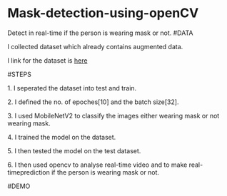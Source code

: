 # Mask-detection-using-openCV
Detect in real-time if the person is wearing mask or not.
#DATA
<p>I collected dataset which already contains augmented data.</p>
<p>I link for the dataset is <a href="https://github.com/prajnasb/observations/tree/master/mask_classifier/Data_Generator">here</a></p>
#STEPS
<p>1. I seperated the dataset into test and train.</p>
<p>2. I defined the no. of epoches[10] and the batch size[32].</p>
<p>3. I used MobileNetV2 to classify the images either wearing mask or not wearing mask.</p>
<p>4. I trained the model on the dataset.</p>
<p>5. I then tested the model on the test dataset.</p>
<p> 6. I then used opencv to analyse real-time video and to make real-timeprediction if the person is wearing mask or not.</p>
#DEMO


